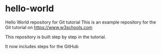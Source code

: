 # hello-world
Hello World repository for Git tutorial
This is an example repository for the Git tutorial on https://www.w3schools.com

This repository is built step by step in the tutorial.

It now includes steps for the GitHub
